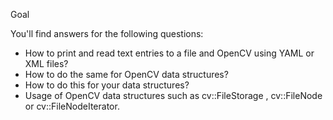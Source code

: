 Goal

You'll find answers for the following questions:

* How to print and read text entries to a file and OpenCV using YAML or XML files?
* How to do the same for OpenCV data structures?
* How to do this for your data structures?
* Usage of OpenCV data structures such as cv::FileStorage , cv::FileNode or cv::FileNodeIterator.
